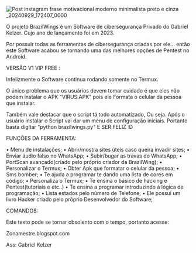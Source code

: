 
![Post instagram frase motivacional moderno minimalista preto e cinza _20240929_172407_0000](https://github.com/user-attachments/assets/532cac40-1cf5-45ab-be2b-5201c21feb80)

O projeto BrazilWings é um Software de cibersegurança Privado do Gabriel Kelzer. Cujo ano de lançamento foi em 2023. 

Por possuir todas as ferramentas de cibersegurança criadas por ele... então este Software acabou se tornando uma das melhores opções de Pentest no Android.

VERSÃO V1 VIP FREE :

Infelizmente o Software continua rodando somente no Termux.

O único problema que os usuários devem tomar cuidado é que eles não podem instalar o APK "VIRUS.APK" pois ele Formata o celular da pessoa que instalar.

Também vale destacar que o script tá todo automatizado, Ou seja. Após o usuário instalar o Script vai dar um menu de configuração iniciais. Portanto basta digitar "python brazilwings.py" E SER FELIZ :D

FUNÇÕES DA FERRAMENTA:

• Menu de instalações;
• Abrir/mostra sites úteis caso queira invadir sites;
• Enviar áudio falso no WhatsApp;
• Subir/bugar as travas do WhatsApp;
• PortScan avançado(criado pelo próprio criador da BrazilWing);
• Personalizar o Termux;
• Obter Apk que formatar o celular da pessoa;
• Sms bomber;
• Te ajuda a programar te dando uma lista de cores em código;
• Personaliza o Termux;
• Te ensina o básico de hacking e Pentest(tutoriais e etc..)
• Te ensina a programar introduzindo á lógica de programação;
• Lista estados pelo número de Telefone;
• Ele possui um livro Hacker criado pelo próprio Desenvolvedor do Software;

COMANDOS:

Este texto pode se tornar obsolento com o tempo, portanto acesse:

Zonamestre.blogspot.com 

Ass: Gabriel Kelzer
